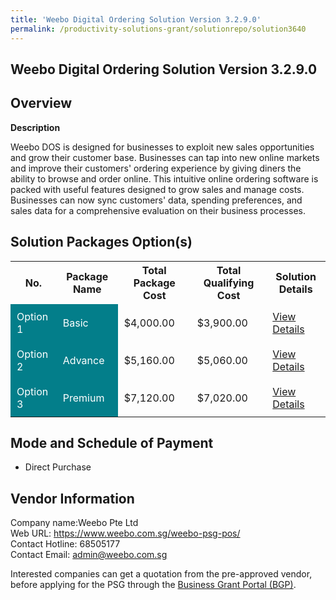 ```yaml
---
title: 'Weebo Digital Ordering Solution Version 3.2.9.0'
permalink: /productivity-solutions-grant/solutionrepo/solution3640
---
```


## Weebo Digital Ordering Solution Version 3.2.9.0

## Overview

**Description**

Weebo DOS is designed for businesses to exploit new sales opportunities and grow their customer base. Businesses can tap into new online markets and improve their customers' ordering experience by giving diners the ability to browse and order online. This intuitive online ordering software is packed with useful features designed to grow sales and manage costs. Businesses can now sync customers' data, spending preferences, and sales data for a comprehensive evaluation on their business processes.

## Solution Packages Option(s)

<table>
<tr>
<th><b>No.</b></th>
<th><b>Package Name</b></th>
<th><b>Total Package Cost</b></th>
<th><b>Total Qualifying Cost</b></th>
<th><b>Solution Details</b></th>
</tr>
<tr>
<td style='padding: 10px; background-color: #037E8A; color: #FFFFFF;'>Option 1</td>
<td style='padding: 10px; background-color: #037E8A; color: #FFFFFF;'>Basic</td>
<td style='padding: 10px;'>$4,000.00</td>
<td style='padding: 10px;'>$3,900.00</td>
<td style='padding: 10px;'><a href='/images/psg/Weebo_Desensitised_Annex_3_Part_1.pdf' target='_blank'>View Details</a></td>
</tr>
<tr>
<td style='padding: 10px; background-color: #037E8A; color: #FFFFFF;'>Option 2</td>
<td style='padding: 10px; background-color: #037E8A; color: #FFFFFF;'>Advance</td>
<td style='padding: 10px;'>$5,160.00</td>
<td style='padding: 10px;'>$5,060.00</td>
<td style='padding: 10px;'><a href='/images/psg/Weebo_Desensitised_Annex_3_Part_2.pdf' target='_blank'>View Details</a></td>
</tr>
<tr>
<td style='padding: 10px; background-color: #037E8A; color: #FFFFFF;'>Option 3</td>
<td style='padding: 10px; background-color: #037E8A; color: #FFFFFF;'>Premium</td>
<td style='padding: 10px;'>$7,120.00</td>
<td style='padding: 10px;'>$7,020.00</td>
<td style='padding: 10px;'><a href='/images/psg/Weebo_Desensitised_Annex_3_Part_3.pdf' target='_blank'>View Details</a></td>
</tr>
</table>

## Mode and Schedule of Payment

 - Direct Purchase

## Vendor Information

 Company name:Weebo Pte Ltd<br>Web URL: https://www.weebo.com.sg/weebo-psg-pos/ <br>Contact Hotline: 68505177 <br>Contact Email: admin@weebo.com.sg 

Interested companies can get a quotation from the pre-approved vendor, before applying for the PSG through the <a href='https://www.businessgrants.gov.sg/' target='_blank' rel='noopener'>Business Grant Portal (BGP)</a>.

<script src="/jquery/resize-tables.js"></script>
